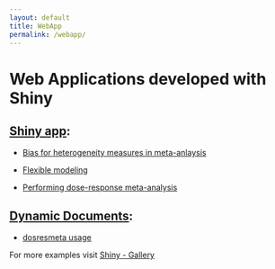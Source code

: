 ```yaml
---
layout: default
title: WebApp
permalink: /webapp/
---
```


Web Applications developed with Shiny
========


## [Shiny app](http://shiny.rstudio.com/):

* [Bias for heterogeneity measures in meta-anlaysis](https://alecri.shinyapps.io/bias) 

* [Flexible modeling](https://alecri.shinyapps.io/flexmod)  

* [Performing dose-response meta-analysis](https://alecri.shinyapps.io/dosresmeta/)  



## [Dynamic Documents](http://rmarkdown.rstudio.com/):

* [dosresmeta usage](https://alecri.shinyapps.io/dosresmeta_usage)


For more examples visit [Shiny - Gallery](http://shiny.rstudio.com/gallery/)
